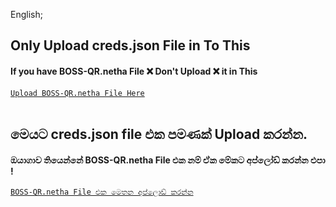 English;
## Only Upload creds.json File in To This
#### If you have BOSS-QR.netha File ❌ Don't Upload ❌ it in This
[`Upload BOSS-QR.netha File Here`](/)
<br><br>

## මෙයට creds.json file එක පමණක් Upload කරන්න.
#### ඔයාගාව තියෙන්නේ BOSS-QR.netha File එක නම් ඒක මේකට අප්ලෝඩ් කරන්න එපා !
[`BOSS-QR.netha File එක මෙතන අප්ලොඩ් කරන්න`](/)

